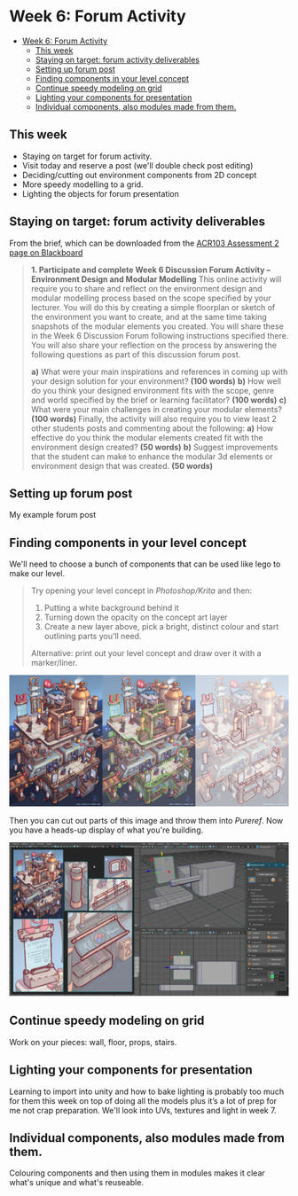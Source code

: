 # Week 6: Forum Activity


<!-- @import "[TOC]" {cmd="toc" depthFrom=1 depthTo=2 orderedList=false} -->

<!-- code_chunk_output -->

- [Week 6: Forum Activity](#week-6-forum-activity)
  - [This week](#this-week)
  - [Staying on target: forum activity deliverables](#staying-on-target-forum-activity-deliverables)
  - [Setting up forum post](#setting-up-forum-post)
  - [Finding components in your level concept](#finding-components-in-your-level-concept)
  - [Continue speedy modeling on grid](#continue-speedy-modeling-on-grid)
  - [Lighting your components for presentation](#lighting-your-components-for-presentation)
  - [Individual components, also modules made from them.](#individual-components-also-modules-made-from-them)

<!-- /code_chunk_output -->


## This week

* Staying on target for forum activity.
* Visit today and reserve a post (we'll double check post editing)
* Deciding/cutting out environment components from 2D concept
* More speedy modelling to a grid.
* Lighting the objects for forum presentation


## Staying on target: forum activity deliverables

From the brief, which can be downloaded from the [ACR103 Assessment 2 page on Blackboard](https://laureate-au.blackboard.com/webapps/blackboard/content/listContentEditable.jsp?content_id=_8008776_1&course_id=_75841_1)

>**1. Participate and complete Week 6 Discussion Forum Activity – Environment Design and Modular Modelling**
>This online activity will require you to share and reflect on the environment design and modular modelling process based on the scope specified by your lecturer. You will do this by creating a simple floorplan or sketch of the environment you want to create, and at the same time taking snapshots of the modular elements you created. You will share these in the Week 6 Discussion Forum following instructions specified there. You will also share your reflection on the process by answering the following questions as part of this discussion forum post.
>
>**a)** What were your main inspirations and references in coming up with your design solution for your environment? **(100 words)**
>**b)** How well do you think your designed environment fits with the scope, genre and world specified by the brief or learning facilitator? **(100 words)**
>**c)** What were your main challenges in creating your modular elements? **(100 words)**
>Finally, the activity will also require you to view least 2 other students posts and commenting about the following:
>**a)** How effective do you think the modular elements created fit with the environment design created? **(50 words)**
>**b)** Suggest improvements that the student can make to enhance the modular 3d elements or environment design that was created. **(50 words)**

## Setting up forum post

My example forum post

## Finding components in your level concept

We'll need to choose a bunch of components that can be used like lego to make our level.

> Try opening your level concept in _Photoshop/Krita_ and then:
> 1. Putting a white background behind it
> 2. Turning down the opacity on the concept art layer
> 3. Create a new layer above, pick a bright, distinct colour and start outlining parts you'll need.
>
> Alternative: print out your level concept and draw over it with a marker/liner.

![](assets/week6/find_components_concept_1.png)

Then you can cut out parts of this image and throw them into _Pureref_. Now you have a heads-up display of what you're building.

![](assets/week6/components_pureref.png)

## Continue speedy modeling on grid

Work on your pieces: wall, floor, props, stairs.



## Lighting your components for presentation

Learning to import into unity and how to bake lighting is probably too much for them this week on top of doing all the models plus it’s a lot of prep for me not crap preparation. We'll look into UVs, textures and light in week 7.

## Individual components, also modules made from them.

Colouring components and then using them in modules makes it clear what's unique and what's reuseable.


